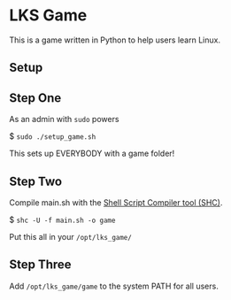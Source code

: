 LKS Game
========

This is a game written in Python to help users learn Linux.

Setup
-----

Step One
--------

As an admin with `sudo` powers

$ `sudo ./setup_game.sh`

This sets up EVERYBODY with a game folder!


Step Two
--------

Compile main.sh with the [Shell Script Compiler tool (SHC)](http://www.datsi.fi.upm.es/~frosal/).

$ `shc -U -f main.sh -o game`

Put this all in your `/opt/lks_game/`


Step Three
----------

Add `/opt/lks_game/game` to the system PATH for all users.
